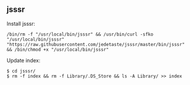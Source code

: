 ## jsssr

Install jsssr:
```
/bin/rm -f "/usr/local/bin/jsssr" && /usr/bin/curl -sfko "/usr/local/bin/jsssr" "https://raw.githubusercontent.com/jedetaste/jsssr/master/bin/jsssr" && /bin/chmod +x "/usr/local/bin/jsssr"
```


Update index:
```
$ cd jsssr/
$ rm -f index && rm -f Library/.DS_Store && ls -A Library/ >> index
```
